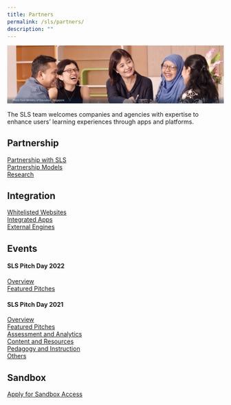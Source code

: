 ```yaml
---
title: Partners
permalink: /sls/partners/
description: ""
---
```

![](/images/Media/Quick%20Links/Partners%20Hero.png)

The SLS team welcomes companies and agencies with expertise to enhance users’ learning experiences through apps and platforms.

## Partnership 
[Partnership with SLS](/partners/Partnership/partnershipsls/)
<br>[Partnership Models](/partners/Partnership/partnershipmodel/)
<br>[Research](/partners/Partnership/SLSData)

## Integration
[Whitelisted Websites](/partners/Integration/whitelistedwebsites/)
<br>[Integrated Apps](/partners/Integration/integratedapps/)
<br>[External Engines](/partners/Integration/externalengines/)

## Events
#### SLS Pitch Day 2022
[Overview](/partners/Events/slspitchday2022/)
<br>[Featured Pitches](/partners/Events/featuredpitches2022/)
#### SLS Pitch Day 2021
[Overview](/partners/Events/slspitchday2021/)
<br>[Featured Pitches](/partners/Events/slspitchday2021/)
<br>[Assessment and Analytics](/partners/Events/assessmentanalytics2021/)
<br>[Content and Resources](/partners/Events/contentresources2021/)
<br>[Pedagogy and Instruction](/partners/Events/pedagogyinstruction2021/)
<br>[Others](/partners/Events/others2021/)
## Sandbox
[Apply for Sandbox Access](/partners/sandbox/)